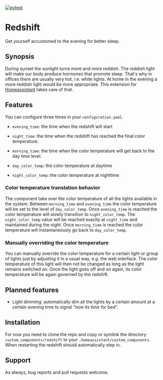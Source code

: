 [![pytest](https://github.com/johannes-mueller/redshift/actions/workflows/pytest.yml/badge.svg)](https://github.com/johannes-mueller/redshift/actions/workflows/pytest.yml)

# Redshift

Get yourself accustomed to the evening for better sleep.


## Synopsis

During sunset the sunlight turns more and more reddish.  The reddish light will
make our body produce hormones that promote sleep.  That's why in offices there
are usually very hot, i.e. white lights.  At home in the evening a more reddish
light would be more appropriate.  This extension for
[Homeassistant](https://home-assistant.io) takes care of that.


## Features

You can configure three times in your `configuration.yaml`.

* `evening_time`: the time when the redshift will start
* `night_time`: the time when the redshift has reached the final color
  temperature.
* `morning_time`: the time when the color temperature will get back to the
  day time level.

* `day_color_temp`: the color temperature at daytime
* `night_color_temp`: the color temperature at nighttime


### Color temperature translation behavior

The component take over the color temperature of all the lights available in
the system.  Between `morning_time` and `evening_time` the color temperature
will be set to the level of `day_color_temp`.  Once `evening_time` is reached
the color temperature will slowly transition to `night_color_temp`.  The
`night_color_temp` value will be reached exactly at `night_time` and maintained
during the night.  Once `morning_time` is reached the color temperature will
instantaneously go back to `day_color_temp`.


### Manually overriding the color temperature

You can manually override the color temperature for a certain light or group of
lights just by adjusting it in a usual way, e.g. the web interface.  The color
temperature of this light will then not be changed as long as the light remains
switched on.  Once the light goes off and on again, its color temperature will
be again governed by the redshift.


## Planned features

* Light dimming: automatically dim all the lights by a certain amount at a
  certain evening time to signal "now its time for bed".



## Installation

For now you need to clone the repo and copy or symlink the directory
`custom_components/redshift` to your `.homeassistant/custom_components`.  When
restarting the redshift should automatically step in.


## Support

As always, bug reports and pull requests welcome.
